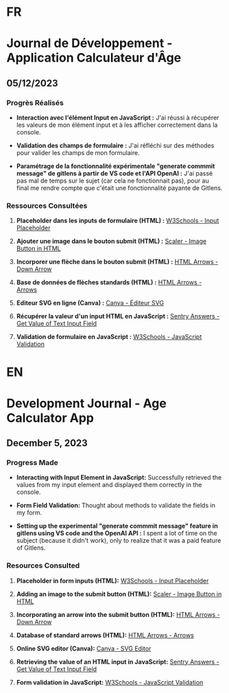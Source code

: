 # FR

# Journal de Développement - Application Calculateur d'Âge

## 05/12/2023

### Progrès Réalisés

- **Interaction avec l'élément Input en JavaScript :**
  J'ai réussi à récupérer les valeurs de mon élément input et à les afficher correctement dans la console.

- **Validation des champs de formulaire :**
  J'ai réfléchi sur des méthodes pour valider les champs de mon formulaire.

- **Paramétrage de la fonctionnalité expérimentale "generate commmit message" de gitlens à partir de VS code et l'API OpenAI :**
  J'ai passé pas mal de temps sur le sujet (car cela ne fonctionnait pas), pour au final me rendre compte que c'était une fonctionnalité payante de Gitlens.

### Ressources Consultées

1. **Placeholder dans les inputs de formulaire (HTML) :**
   [W3Schools - Input Placeholder](https://www.w3schools.com/tags/att_input_placeholder.asp)

2. **Ajouter une image dans le bouton submit (HTML) :**
   [Scaler - Image Button in HTML](https://www.scaler.com/topics/image-button-in-html/)

3. **Incorporer une flèche dans le bouton submit (HTML) :**
   [HTML Arrows - Down Arrow](https://www.toptal.com/designers/htmlarrows/arrows/down-arrow/)

4. **Base de données de flèches standards (HTML) :**
   [HTML Arrows - Arrows](https://www.toptal.com/designers/htmlarrows/arrows/)

5. **Editeur SVG en ligne (Canva) :**
   [Canva - Éditeur SVG](https://www.canva.com/fr_fr/outils/editeur-svg/)

6. **Récupérer la valeur d'un input HTML en JavaScript :**
   [Sentry Answers - Get Value of Text Input Field](<https://sentry.io/answers/how-do-i-get-the-value-of-a-text-input-field-using-javascript/#:~:text=The%20Solution&text=getElementById(%22input%2Dbtn%22,value)%3B%20%7D%20inputBtn.>)

7. **Validation de formulaire en JavaScript :**
   [W3Schools - JavaScript Validation](https://www.w3schools.com/js/js_validation.asp)

# EN

# Development Journal - Age Calculator App

## December 5, 2023

### Progress Made

- **Interacting with Input Element in JavaScript:**
  Successfully retrieved the values from my input element and displayed them correctly in the console.

- **Form Field Validation:**
  Thought about methods to validate the fields in my form.

- **Setting up the experimental "generate commmit message" feature in gitlens using VS code and the OpenAI API :**
  I spent a lot of time on the subject (because it didn't work), only to realize that it was a paid feature of Gitlens.

### Resources Consulted

1. **Placeholder in form inputs (HTML):**
   [W3Schools - Input Placeholder](https://www.w3schools.com/tags/att_input_placeholder.asp)

2. **Adding an image to the submit button (HTML):**
   [Scaler - Image Button in HTML](https://www.scaler.com/topics/image-button-in-html/)

3. **Incorporating an arrow into the submit button (HTML):**
   [HTML Arrows - Down Arrow](https://www.toptal.com/designers/htmlarrows/arrows/down-arrow/)

4. **Database of standard arrows (HTML):**
   [HTML Arrows - Arrows](https://www.toptal.com/designers/htmlarrows/arrows/)

5. **Online SVG editor (Canva):**
   [Canva - SVG Editor](https://www.canva.com/fr_fr/outils/editeur-svg/)

6. **Retrieving the value of an HTML input in JavaScript:**
   [Sentry Answers - Get Value of Text Input Field](<https://sentry.io/answers/how-do-i-get-the-value-of-a-text-input-field-using-javascript/#:~:text=The%20Solution&text=getElementById(%22input%2Dbtn%22,value)%3B%20%7D%20inputBtn.>)

7. **Form validation in JavaScript:**
   [W3Schools - JavaScript Validation](https://www.w3schools.com/js/js_validation.asp)
